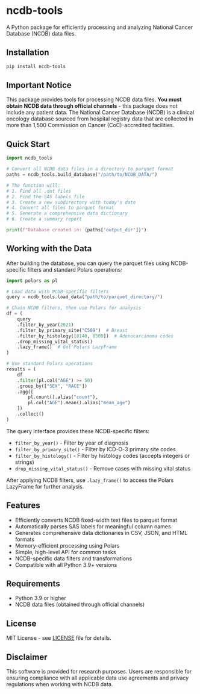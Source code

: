 # ncdb-tools

A Python package for efficiently processing and analyzing National Cancer Database (NCDB) data files.

## Installation

```bash
pip install ncdb-tools
```

## Important Notice

This package provides tools for processing NCDB data files. **You must obtain NCDB data through official channels** - this package does not include any patient data. The National Cancer Database (NCDB) is a clinical oncology database sourced from hospital registry data that are collected in more than 1,500 Commission on Cancer (CoC)-accredited facilities.

## Quick Start

```python
import ncdb_tools

# Convert all NCDB data files in a directory to parquet format
paths = ncdb_tools.build_database("/path/to/NCDB_DATA/")

# The function will:
# 1. Find all .dat files
# 2. Find the SAS labels file
# 3. Create a new subdirectory with today's date
# 4. Convert all files to parquet format
# 5. Generate a comprehensive data dictionary
# 6. Create a summary report

print(f"Database created in: {paths['output_dir']}")
```

## Working with the Data

After building the database, you can query the parquet files using NCDB-specific filters and standard Polars operations:

```python
import polars as pl

# Load data with NCDB-specific filters
query = ncdb_tools.load_data("path/to/parquet_directory/")

# Chain NCDB filters, then use Polars for analysis
df = (
    query
    .filter_by_year(2021)
    .filter_by_primary_site("C509")  # Breast
    .filter_by_histology([8140, 8500])  # Adenocarcinoma codes
    .drop_missing_vital_status()
    .lazy_frame()  # Get Polars LazyFrame
)

# Use standard Polars operations
results = (
    df
    .filter(pl.col("AGE") >= 50)
    .group_by(["SEX", "RACE"])
    .agg([
        pl.count().alias("count"),
        pl.col("AGE").mean().alias("mean_age")
    ])
    .collect()
)
```

The query interface provides these NCDB-specific filters:
- `filter_by_year()` - Filter by year of diagnosis
- `filter_by_primary_site()` - Filter by ICD-O-3 primary site codes
- `filter_by_histology()` - Filter by histology codes (accepts integers or strings)
- `drop_missing_vital_status()` - Remove cases with missing vital status

After applying NCDB filters, use `.lazy_frame()` to access the Polars LazyFrame for further analysis.

## Features

- Efficiently converts NCDB fixed-width text files to parquet format
- Automatically parses SAS labels for meaningful column names
- Generates comprehensive data dictionaries in CSV, JSON, and HTML formats
- Memory-efficient processing using Polars
- Simple, high-level API for common tasks
- NCDB-specific data filters and transformations
- Compatible with all Python 3.9+ versions

## Requirements

- Python 3.9 or higher
- NCDB data files (obtained through official channels)

## License

MIT License - see [LICENSE](LICENSE) file for details.

## Disclaimer

This software is provided for research purposes. Users are responsible for ensuring compliance with all applicable data use agreements and privacy regulations when working with NCDB data.